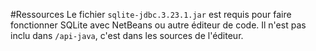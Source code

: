 #Ressources
Le fichier `sqlite-jdbc.3.23.1.jar` est requis pour faire fonctionner SQLite avec NetBeans ou autre éditeur de code.
Il n'est pas inclu dans `/api-java`, c'est dans les sources de l'éditeur.
